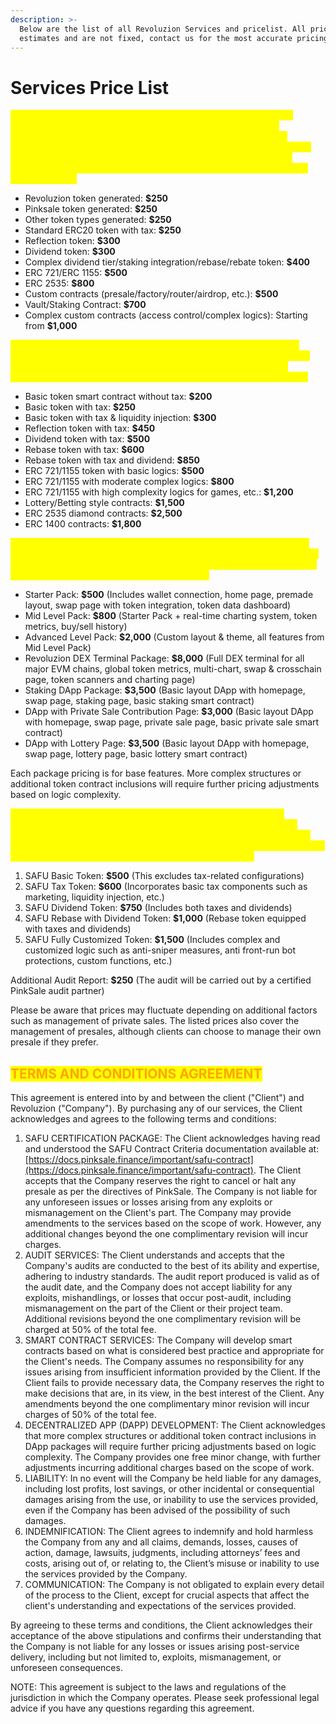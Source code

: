 ```yaml
---
description: >-
  Below are the list of all Revoluzion Services and pricelist. All prices are
  estimates and are not fixed, contact us for the most accurate pricing.
---
```


# Services Price List

<mark style="color:yellow;">**AUDIT SERVICES Our audit procedures are meticulously executed, typically concluded within a 24-hour timeframe. Complex logic evaluations may necessitate additional time and analysis. Unless otherwise communicated by Revoluzion, there's no specific timeframe guarantee. We offer one complimentary revision, with subsequent revisions billed at an additional 50% of the total fee. Below is the audit price structure:**</mark>

* Revoluzion token generated: **$250**
* Pinksale token generated: **$250**
* Other token types generated: **$250**
* Standard ERC20 token with tax: **$250**
* Reflection token: **$300**
* Dividend token: **$300**
* Complex dividend tier/staking integration/rebase/rebate token: **$400**
* ERC 721/ERC 1155: **$500**
* ERC 2535: **$800**
* Custom contracts (presale/factory/router/airdrop, etc.): **$500**
* Vault/Staking Contract: **$700**
* Complex custom contracts (access control/complex logics): Starting from **$1,000**



<mark style="color:yellow;">**SMART CONTRACT SERVICES Developing smart contracts typically requires between 24 to 120 hours, contingent on the complexity of the logic. We offer one complimentary minor revision, with additional changes costing 50% of the total charge. Below is the price structure:**</mark>

* Basic token smart contract without tax: **$200**
* Basic token with tax: **$250**
* Basic token with tax & liquidity injection: **$300**
* Reflection token with tax: **$450**
* Dividend token with tax: **$500**
* Rebase token with tax: **$600**
* Rebase token with tax and dividend: **$850**
* ERC 721/1155 token with basic logics: **$500**
* ERC 721/1155 with moderate complex logics: **$800**
* ERC 721/1155 with high complexity logics for games, etc.: **$1,200**
* Lottery/Betting style contracts: **$1,500**
* ERC 2535 diamond contracts: **$2,500**
* ERC 1400 contracts: **$1,800**



<mark style="color:yellow;">**DECENTRALIZED APP (DAPP) DEVELOPMENT The timeframe for DApp completion is contingent on logic complexity. We provide one free minor change, with further adjustments incurring additional charges based on the scope of work. Here's the package pricing:**</mark>

* Starter Pack: **$500** (Includes wallet connection, home page, premade layout, swap page with token integration, token data dashboard)
* Mid Level Pack: **$800** (Starter Pack + real-time charting system, token metrics, buy/sell history)
* Advanced Level Pack: **$2,000** (Custom layout & theme, all features from Mid Level Pack)
* Revoluzion DEX Terminal Package: **$8,000** (Full DEX terminal for all major EVM chains, global token metrics, multi-chart, swap & crosschain page, token scanners and charting page)
* Staking DApp Package: **$3,500** (Basic layout DApp with homepage, swap page, staking page, basic staking smart contract)
* DApp with Private Sale Contribution Page: **$3,000** (Basic layout DApp with homepage, swap page, private sale page, basic private sale smart contract)
* DApp with Lottery Page: **$3,500** (Basic layout DApp with homepage, swap page, lottery page, basic lottery smart contract)

Each package pricing is for base features. More complex structures or additional token contract inclusions will require further pricing adjustments based on logic complexity.



<mark style="color:yellow;">**SAFU Certification Package Pricing. Please note that completion timelines are dependent on the complexity of the token type and its associated logic. We offer one minor amendment at no additional cost. Further modifications may incur extra charges depending on the extent of work required. Below is a summary of our package costs:**</mark>

1. SAFU Basic Token: **$500** (This excludes tax-related configurations)
2. SAFU Tax Token: **$600** (Incorporates basic tax components such as marketing, liquidity injection, etc.)
3. SAFU Dividend Token: **$750** (Includes both taxes and dividends)
4. SAFU Rebase with Dividend Token: **$1,000** (Rebase token equipped with taxes and dividends)
5. SAFU Fully Customized Token: **$1,500** (Includes complex and customized logic such as anti-sniper measures, anti front-run bot protections, custom functions, etc.)

Additional Audit Report: **$250** (The audit will be carried out by a certified PinkSale audit partner)

Please be aware that prices may fluctuate depending on additional factors such as management of private sales. The listed prices also cover the management of presales, although clients can choose to manage their own presale if they prefer.



## <mark style="color:orange;">**TERMS AND CONDITIONS AGREEMENT**</mark>

This agreement is entered into by and between the client ("Client") and Revoluzion ("Company"). By purchasing any of our services, the Client acknowledges and agrees to the following terms and conditions:

1. SAFU CERTIFICATION PACKAGE: The Client acknowledges having read and understood the SAFU Contract Criteria documentation available at: [https://docs.pinksale.finance/important/safu-contract](https://docs.pinksale.finance/important/safu-contract). The Client accepts that the Company reserves the right to cancel or halt any presale as per the directives of PinkSale. The Company is not liable for any unforeseen issues or losses arising from any exploits or mismanagement on the Client's part. The Company may provide amendments to the services based on the scope of work. However, any additional changes beyond the one complimentary revision will incur charges.
2. AUDIT SERVICES: The Client understands and accepts that the Company's audits are conducted to the best of its ability and expertise, adhering to industry standards. The audit report produced is valid as of the audit date, and the Company does not accept liability for any exploits, mishandlings, or losses that occur post-audit, including mismanagement on the part of the Client or their project team. Additional revisions beyond the one complimentary revision will be charged at 50% of the total fee.
3. SMART CONTRACT SERVICES: The Company will develop smart contracts based on what is considered best practice and appropriate for the Client's needs. The Company assumes no responsibility for any issues arising from insufficient information provided by the Client. If the Client fails to provide necessary data, the Company reserves the right to make decisions that are, in its view, in the best interest of the Client. Any amendments beyond the one complimentary minor revision will incur charges of 50% of the total fee.
4. DECENTRALIZED APP (DAPP) DEVELOPMENT: The Client acknowledges that more complex structures or additional token contract inclusions in DApp packages will require further pricing adjustments based on logic complexity. The Company provides one free minor change, with further adjustments incurring additional charges based on the scope of work.
5. LIABILITY: In no event will the Company be held liable for any damages, including lost profits, lost savings, or other incidental or consequential damages arising from the use, or inability to use the services provided, even if the Company has been advised of the possibility of such damages.
6. INDEMNIFICATION: The Client agrees to indemnify and hold harmless the Company from any and all claims, demands, losses, causes of action, damage, lawsuits, judgments, including attorneys’ fees and costs, arising out of, or relating to, the Client’s misuse or inability to use the services provided by the Company.
7. COMMUNICATION: The Company is not obligated to explain every detail of the process to the Client, except for crucial aspects that affect the client's understanding and expectations of the services provided.

By agreeing to these terms and conditions, the Client acknowledges their acceptance of the above stipulations and confirms their understanding that the Company is not liable for any losses or issues arising post-service delivery, including but not limited to, exploits, mismanagement, or unforeseen consequences.

NOTE: This agreement is subject to the laws and regulations of the jurisdiction in which the Company operates. Please seek professional legal advice if you have any questions regarding this agreement.
